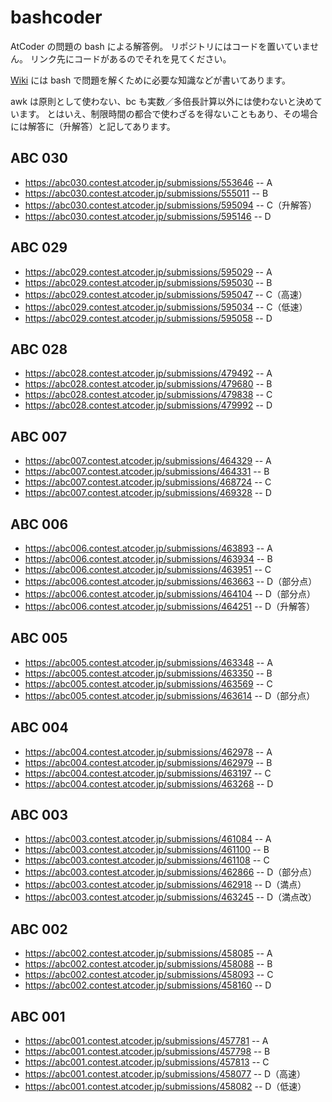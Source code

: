 # bashcoder

AtCoder の問題の bash による解答例。
リポジトリにはコードを置いていません。
リンク先にコードがあるのでそれを見てください。

[Wiki][1] には bash で問題を解くために必要な知識などが書いてあります。

awk は原則として使わない、bc も実数／多倍長計算以外には使わないと決めています。
とはいえ、制限時間の都合で使わざるを得ないこともあり、その場合には解答に（升解答）と記してあります。

[1]: https://github.com/yuizumi/bashcoder/wiki/

## ABC 030

* https://abc030.contest.atcoder.jp/submissions/553646 -- A
* https://abc030.contest.atcoder.jp/submissions/555011 -- B
* https://abc030.contest.atcoder.jp/submissions/595094 -- C（升解答）
* https://abc030.contest.atcoder.jp/submissions/595146 -- D

## ABC 029

* https://abc029.contest.atcoder.jp/submissions/595029 -- A
* https://abc029.contest.atcoder.jp/submissions/595030 -- B
* https://abc029.contest.atcoder.jp/submissions/595047 -- C（高速）
* https://abc029.contest.atcoder.jp/submissions/595034 -- C（低速）
* https://abc029.contest.atcoder.jp/submissions/595058 -- D

## ABC 028

* https://abc028.contest.atcoder.jp/submissions/479492 -- A
* https://abc028.contest.atcoder.jp/submissions/479680 -- B
* https://abc028.contest.atcoder.jp/submissions/479838 -- C
* https://abc028.contest.atcoder.jp/submissions/479992 -- D

## ABC 007

* https://abc007.contest.atcoder.jp/submissions/464329 -- A
* https://abc007.contest.atcoder.jp/submissions/464331 -- B
* https://abc007.contest.atcoder.jp/submissions/468724 -- C
* https://abc007.contest.atcoder.jp/submissions/469328 -- D

## ABC 006

* https://abc006.contest.atcoder.jp/submissions/463893 -- A
* https://abc006.contest.atcoder.jp/submissions/463934 -- B
* https://abc006.contest.atcoder.jp/submissions/463951 -- C
* https://abc006.contest.atcoder.jp/submissions/463663 -- D（部分点）
* https://abc006.contest.atcoder.jp/submissions/464104 -- D（部分点）
* https://abc006.contest.atcoder.jp/submissions/464251 -- D（升解答）

## ABC 005

* https://abc005.contest.atcoder.jp/submissions/463348 -- A
* https://abc005.contest.atcoder.jp/submissions/463350 -- B
* https://abc005.contest.atcoder.jp/submissions/463569 -- C
* https://abc005.contest.atcoder.jp/submissions/463614 -- D（部分点）

## ABC 004

* https://abc004.contest.atcoder.jp/submissions/462978 -- A
* https://abc004.contest.atcoder.jp/submissions/462979 -- B
* https://abc004.contest.atcoder.jp/submissions/463197 -- C
* https://abc004.contest.atcoder.jp/submissions/463268 -- D

## ABC 003

* https://abc003.contest.atcoder.jp/submissions/461084 -- A
* https://abc003.contest.atcoder.jp/submissions/461100 -- B
* https://abc003.contest.atcoder.jp/submissions/461108 -- C
* https://abc003.contest.atcoder.jp/submissions/462866 -- D（部分点）
* https://abc003.contest.atcoder.jp/submissions/462918 -- D（満点）
* https://abc003.contest.atcoder.jp/submissions/463245 -- D（満点改）

## ABC 002

* https://abc002.contest.atcoder.jp/submissions/458085 -- A
* https://abc002.contest.atcoder.jp/submissions/458088 -- B
* https://abc002.contest.atcoder.jp/submissions/458093 -- C
* https://abc002.contest.atcoder.jp/submissions/458160 -- D

## ABC 001

* https://abc001.contest.atcoder.jp/submissions/457781 -- A
* https://abc001.contest.atcoder.jp/submissions/457798 -- B
* https://abc001.contest.atcoder.jp/submissions/457813 -- C
* https://abc001.contest.atcoder.jp/submissions/458077 -- D（高速）
* https://abc001.contest.atcoder.jp/submissions/458082 -- D（低速）
